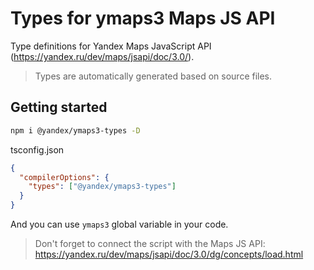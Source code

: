 # Types for ymaps3 Maps JS API

Type definitions for Yandex Maps JavaScript API (https://yandex.ru/dev/maps/jsapi/doc/3.0/).

> Types are automatically generated based on source files.

## Getting started

```bash
npm i @yandex/ymaps3-types -D
```

tsconfig.json

```json
{
  "compilerOptions": {
    "types": ["@yandex/ymaps3-types"]
  }
}
```

And you can use `ymaps3` global variable in your code.

> Don't forget to connect the script with the Maps JS API: https://yandex.ru/dev/maps/jsapi/doc/3.0/dg/concepts/load.html
